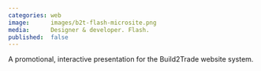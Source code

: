 ```yaml
---
categories: web
image:      images/b2t-flash-microsite.png
media:      Designer & developer. Flash.
published:  false
---
```

A promotional, interactive presentation for the Build2Trade website system.
